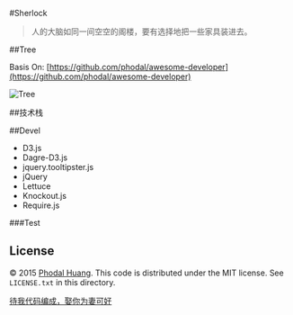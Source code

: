 #Sherlock

> 人的大脑如同一间空空的阁楼，要有选择地把一些家具装进去。 

##Tree

Basis On: [https://github.com/phodal/awesome-developer](https://github.com/phodal/awesome-developer)

![Tree](https://raw.githubusercontent.com/phodal/awesome-developer/master/images/tree.gif)

##技术栈

##Devel

- D3.js
- Dagre-D3.js
- jquery.tooltipster.js
- jQuery
- Lettuce
- Knockout.js
- Require.js

###Test

## License

© 2015 [Phodal Huang](http://www.phodal.com). This code is distributed under the MIT license. See `LICENSE.txt` in this directory.

[待我代码编成，娶你为妻可好](http://www.xuntayizhan.com/person/ji-ke-ai-qing-zhi-er-shi-dai-wo-dai-ma-bian-cheng-qu-ni-wei-qi-ke-hao-wan/)
